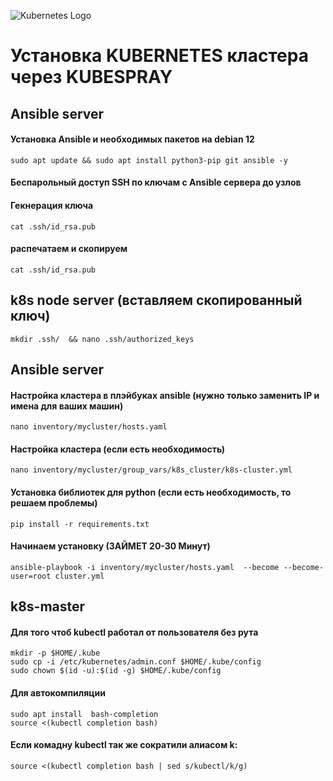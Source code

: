 ![Kubernetes Logo](https://raw.githubusercontent.com/kubernetes-sigs/kubespray/master/docs/img/kubernetes-logo.png)
# Установка KUBERNETES кластера через KUBESPRAY

## Ansible server
#### Установка Ansible и необходимых пакетов на debian 12

```ShellSession
sudo apt update && sudo apt install python3-pip git ansible -y
```

####  Беспарольный доступ SSH по ключам с Ansible сервера до узлов
#### Гекнерация ключа
```ShellSession
cat .ssh/id_rsa.pub
```
#### распечатаем и скопируем
```ShellSession
cat .ssh/id_rsa.pub
```
## k8s node server (вставляем скопированный ключ)
```ShellSession
mkdir .ssh/  && nano .ssh/authorized_keys
```

## Ansible server
#### Настройка кластера в плэйбуках ansible (нужно только заменить IP и имена для ваших машин)
```ShellSession
nano inventory/mycluster/hosts.yaml 
```

####  Настройка кластера (если есть необходимость)
```ShellSession
nano inventory/mycluster/group_vars/k8s_cluster/k8s-cluster.yml 
```

####  Установка библиотек для python (если есть необходимость, то решаем проблемы)
```ShellSession
pip install -r requirements.txt 
```

#### Начинаем установку (ЗАЙМЕТ 20-30 Минут)
```ShellSession
ansible-playbook -i inventory/mycluster/hosts.yaml  --become --become-user=root cluster.yml
```

## k8s-master
####  Для того чтоб kubectl работал от пользователя без рута
```ShellSession
mkdir -p $HOME/.kube
sudo cp -i /etc/kubernetes/admin.conf $HOME/.kube/config
sudo chown $(id -u):$(id -g) $HOME/.kube/config
```
####  Для автокомпиляции
```ShellSession
sudo apt install  bash-completion
source <(kubectl completion bash)
```
####  Если комадну kubectl так же сократили алиасом k:
```ShellSession
source <(kubectl completion bash | sed s/kubectl/k/g)
```


